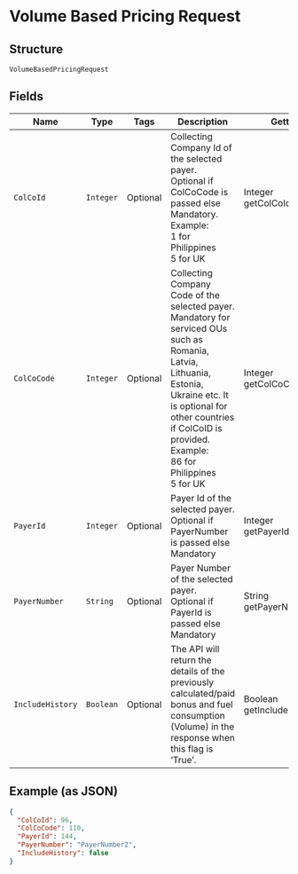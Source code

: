 
# Volume Based Pricing Request

## Structure

`VolumeBasedPricingRequest`

## Fields

| Name | Type | Tags | Description | Getter | Setter |
|  --- | --- | --- | --- | --- | --- |
| `ColCoId` | `Integer` | Optional | Collecting Company Id of the selected payer.<br>Optional if ColCoCode is passed else Mandatory.<br>Example:<br>1 for Philippines<br>5 for UK | Integer getColCoId() | setColCoId(Integer colCoId) |
| `ColCoCode` | `Integer` | Optional | Collecting Company Code of the selected payer.<br>Mandatory for serviced OUs such as Romania, Latvia, Lithuania, Estonia, Ukraine etc. It is optional for other countries if ColCoID is provided.<br>Example:<br>86 for Philippines<br>5 for UK | Integer getColCoCode() | setColCoCode(Integer colCoCode) |
| `PayerId` | `Integer` | Optional | Payer Id of the selected payer.<br>Optional if PayerNumber is passed else Mandatory | Integer getPayerId() | setPayerId(Integer payerId) |
| `PayerNumber` | `String` | Optional | Payer Number of the selected payer.<br>Optional if PayerId is passed else Mandatory | String getPayerNumber() | setPayerNumber(String payerNumber) |
| `IncludeHistory` | `Boolean` | Optional | The API will return the details of the previously calculated/paid bonus and fuel consumption (Volume) in the response when this flag is ‘True’. | Boolean getIncludeHistory() | setIncludeHistory(Boolean includeHistory) |

## Example (as JSON)

```json
{
  "ColCoId": 96,
  "ColCoCode": 110,
  "PayerId": 144,
  "PayerNumber": "PayerNumber2",
  "IncludeHistory": false
}
```


